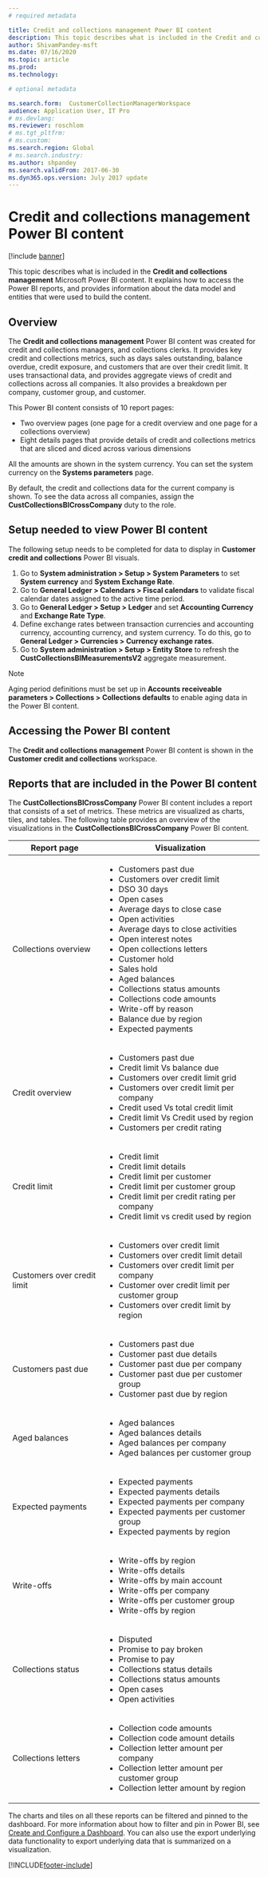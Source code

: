 ```yaml
---
# required metadata

title: Credit and collections management Power BI content
description: This topic describes what is included in the Credit and collections management Power BI content. It explains how to access the Power BI reports, and provides information about the data model and entities that are used to build the content.
author: ShivamPandey-msft
ms.date: 07/16/2020
ms.topic: article
ms.prod: 
ms.technology: 

# optional metadata

ms.search.form:  CustomerCollectionManagerWorkspace
audience: Application User, IT Pro
# ms.devlang: 
ms.reviewer: roschlom
# ms.tgt_pltfrm: 
# ms.custom: 
ms.search.region: Global
# ms.search.industry: 
ms.author: shpandey
ms.search.validFrom: 2017-06-30 
ms.dyn365.ops.version: July 2017 update 
---
```


# Credit and collections management Power BI content

[!include [banner](../includes/banner.md)]

This topic describes what is included in the **Credit and collections management** Microsoft Power BI content. It explains how to access the Power BI reports, and provides information about the data model and entities that were used to build the content.

## Overview

The **Credit and collections management** Power BI content was created for credit and collections managers, and collections clerks. It provides key credit and collections metrics, such as days sales outstanding, balance overdue, credit exposure, and customers that are over their credit limit. It uses transactional data, and provides aggregate views of credit and collections across all companies. It also provides a breakdown per company, customer group, and customer.

This Power BI content consists of 10 report pages:

- Two overview pages (one page for a credit overview and one page for a collections overview)
- Eight details pages that provide details of credit and collections metrics that are sliced and diced across various dimensions

All the amounts are shown in the system currency. You can set the system currency on the **Systems parameters** page.

By default, the credit and collections data for the current company is shown. To see the data across all companies, assign the **CustCollectionsBICrossCompany** duty to the role.

## Setup needed to view Power BI content

The following setup needs to be completed for data to display in **Customer credit and collections** Power BI visuals.

1. Go to **System administration > Setup > System Parameters** to set **System currency** and **System Exchange Rate**.
2. Go to **General Ledger > Calendars > Fiscal calendars** to validate fiscal calendar dates assigned to the active time period.
3. Go to **General Ledger > Setup > Ledger** and set **Accounting Currency** and **Exchange Rate Type**.
4. Define exchange rates between transaction currencies and accounting currency, accounting currency, and system currency. To do this, go to **General Ledger > Currencies > Currency exchange rates**.
5. Go to **System administration > Setup > Entity Store** to refresh the **CustCollectionsBIMeasurementsV2** aggregate measurement.

>[!NOTE] 
> Aging period definitions must be set up in **Accounts receiveable parameters > Collections > Collections defaults** to enable aging data in the Power BI content.

## Accessing the Power BI content

The **Credit and collections management** Power BI content is shown in the **Customer credit and collections** workspace.

## Reports that are included in the Power BI content

The **CustCollectionsBICrossCompany** Power BI content includes a report that consists of a set of metrics. These metrics are visualized as charts, tiles, and tables. The following table provides an overview of the visualizations in the **CustCollectionsBICrossCompany** Power BI content.

| Report page                 | Visualization |
|-----------------------------|---------------|
| Collections overview        | <ul><li>Customers past due</li><li>Customers over credit limit</li><li>DSO 30 days</li><li>Open cases</li><li>Average days to close case</li><li>Open activities</li><li>Average days to close activities</li><li>Open interest notes</li><li>Open collections letters</li><li>Customer hold</li><li>Sales hold</li><li>Aged balances</li><li>Collections status amounts</li><li>Collections code amounts</li><li>Write-off by reason</li><li>Balance due by region</li><li>Expected payments</li></ul> |
| Credit overview             | <ul><li>Customers past due</li><li>Credit limit Vs balance due</li><li>Customers over credit limit grid</li><li>Customers over credit limit per company</li><li>Credit used Vs total credit limit</li><li>Credit limit Vs Credit used by region</li><li>Customers per credit rating</li></ul> |
| Credit limit                | <ul><li>Credit limit</li><li>Credit limit details</li><li>Credit limit per customer</li><li>Credit limit per customer group</li><li>Credit limit per credit rating per company</li><li>Credit limit vs credit used by region</li></ul> |
| Customers over credit limit | <ul><li>Customers over credit limit</li><li>Customers over credit limit detail</li><li>Customers over credit limit per company</li><li>Customer over credit limit per customer group</li><li>Customers over credit limit by region</li></ul> |
| Customers past due          | <ul><li>Customers past due</li><li>Customer past due details</li><li>Customer past due per company</li><li>Customer past due per customer group</li><li>Customer past due by region</li></ul> |
| Aged balances               | <ul><li>Aged balances</li><li>Aged balances details</li><li>Aged balances per company</li><li>Aged balances per customer group</li></ul> |
| Expected payments           | <ul><li>Expected payments</li><li>Expected payments details</li><li>Expected payments per company</li><li>Expected payments per customer group</li><li>Expected payments by region</li></ul> |
| Write-offs                  | <ul><li>Write-offs by region</li><li>Write-offs details</li><li>Write-offs by main account</li><li>Write-offs per company</li><li>Write-offs per customer group</li><li>Write-offs by region</li></ul> |
| Collections status          | <ul><li>Disputed</li><li>Promise to pay broken</li><li>Promise to pay</li><li>Collections status details</li><li>Collections status amounts</li><li>Open cases</li><li>Open activities</li></ul> |
| Collections letters         | <ul><li>Collection code amounts</li><li>Collection code amount details</li><li>Collection letter amount per company</li><li>Collection letter amount per customer group</li><li>Collection letter amount by region</li></ul> |

The charts and tiles on all these reports can be filtered and pinned to the dashboard. For more information about how to filter and pin in Power BI, see [Create and Configure a Dashboard](https://powerbi.microsoft.com/guided-learning/powerbi-learning-4-2-create-configure-dashboards/). You can also use the export underlying data functionality to export underlying data that is summarized on a visualization.


[!INCLUDE[footer-include](../../includes/footer-banner.md)]